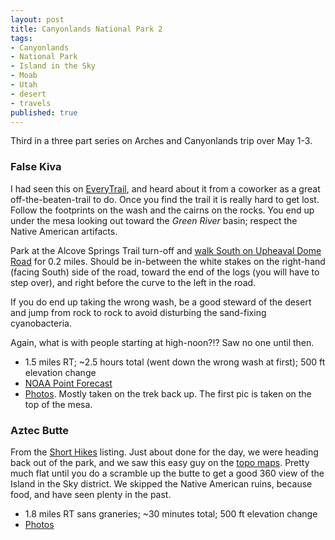 ```yaml
---
layout: post
title: Canyonlands National Park 2
tags:
- Canyonlands
- National Park
- Island in the Sky
- Moab
- Utah
- desert
- travels
published: true
---
```

Third in a three part series on Arches and Canyonlands trip over May 1-3.

### False Kiva
I had seen this on [EveryTrail](http://www.everytrail.com/guide/false-kiva-hike),
and heard about it from a coworker as a great off-the-beaten-trail to do.
Once you find the trail it is really hard to get lost. Follow the footprints
on the wash and the cairns on the rocks. You end up under the mesa looking
out toward the _Green River_ basin; respect the Native American artifacts.

Park at the Alcove Springs Trail turn-off and
[walk South on Upheaval Dome Road](https://goo.gl/maps/B5sk7)
for 0.2 miles. Should be in-between the white stakes on the right-hand
(facing South) side of the road, toward the end of the logs
(you will have to step over), and right before the curve to the left in the road.

If you do end up taking the wrong wash, be a good steward of the desert and
jump from rock to rock to avoid disturbing the sand-fixing cyanobacteria.

Again, what is with people starting at high-noon?!? Saw no one until then.

- 1.5 miles RT; ~2.5 hours total (went down the wrong wash at first); 500 ft elevation change
- [NOAA Point Forecast](http://forecast.weather.gov/MapClick.php?lat=38.4234073&lon=-109.9081597)
- [Photos](https://www.dropbox.com/sc/0amubnam8pbiq3i/AACm5UAb8otKYgA3aIsTOUvDa).
Mostly taken on the trek back up. The first pic is taken on the top of the mesa.


### Aztec Butte
From the [Short Hikes](http://www.nps.gov/cany/planyourvisit/iskyshorthikes.htm)
listing. Just about done for the day, we were heading back out of the park, and
we saw this easy guy on the
[topo maps](https://www.dropbox.com/sc/k4rmnpwx6ki30tg/AAAxp1rx8XanxeOCiotZcPtXa).
Pretty much flat until you do a scramble up the butte to get a good 360 view
of the Island in the Sky district. We skipped the Native American ruins,
because food, and have seen plenty in the past.

- 1.8 miles RT sans graneries; ~30 minutes total; 500 ft elevation change
- [Photos](https://www.dropbox.com/sc/bxw694fgi1gc2qi/AAC0bzBWqE4C3ZtuHdMxZvCga)
